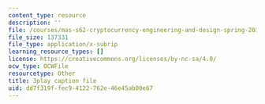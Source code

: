 ```yaml
---
content_type: resource
description: ''
file: /courses/mas-s62-cryptocurrency-engineering-and-design-spring-2018/dd7f319ffec94122762e46e45ab00e67_wXWbdiOBW5w.srt
file_size: 137331
file_type: application/x-subrip
learning_resource_types: []
license: https://creativecommons.org/licenses/by-nc-sa/4.0/
ocw_type: OCWFile
resourcetype: Other
title: 3play caption file
uid: dd7f319f-fec9-4122-762e-46e45ab00e67
---
```

